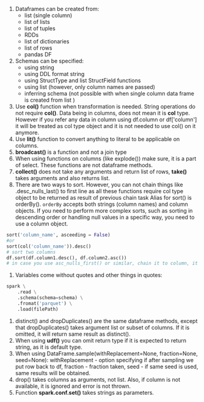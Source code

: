 1. Dataframes can be created from: 
	-  list (single column)
	- list of lists
	- list of tuples
	- RDDs
	- list of dictionaries
	- list of rows
	- pandas DF
2. Schemas can be specified:
	- using string
	- using DDL format string
	- using StructType and list StructField functions
	- using list (however, only column names are passed)
	- inferring schema (not possible with when single column data frame is created from list )
3. Use **col()** function when transformation is needed. String operations do not require **col()**. Data being in columns, does not mean it is **col** type. However if you refer any data in column using df.column or df['column'] it will be treated as col type object and it is not needed to use col() on it anymore.
4. Use **lit()** function to convert anything to literal to be applicable on columns.
5. **broadcast()** is a function and not a join type
6. When using functions on columns (like explode()) make sure, it is a part of select. These functions are not dataframe methods.
7. **collect()** does not take any arguments and return list of rows, **take()** takes arguments and also returns list.
8. There are two ways to sort. However, you can not chain things like .desc_nulls_last() to first line as all these functions require col type object to be returned as result of previous chain task Alias for sort() is orderBy(). `orderBy` accepts both strings (column names) and column objects. If you need to perform more complex sorts, such as sorting in descending order or handling null values in a specific way, you need to use a column object. 

```python
sort('column_name', asceeding = False)
#or
sort(col('column_name')).desc()
# sort two columns
df.sort(df.column1.desc(), df.column2.asc())
# in case you use asc_nulls_first() or similar, chain it to column, it does not take any arguments.
```

1. Variables come without quotes and other things in quotes:
```python
spark \
	.read \
	.schema(schema=schema) \
	.fromat('parquet') \
	.load(filePath)
```
1. distinct() and dropDuplicates() are the same dataframe methods, except that dropDuplicates() takes argument list or subset of columns. If it is omitted, it will return same result as distinct().
2. When using **udf()** you can omit return type if it is expected to return string, as it is default type.
3. When using DataFrame.sample(withReplacement=None, fraction=None, seed=None): withReplacement - option specifying if after sampling we put row back to df, fraction - fraction taken, seed - if same seed is used, same results will be obtained.
4. drop() takes columns as arguments, not list. Also, if column is not available, it is ignored and error is not thrown.
5. Function **spark.conf.set()** takes strings as parameters.


